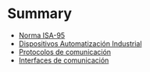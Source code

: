 # Summary

* [Norma ISA-95](norma_ansi_isa-95.md)
* [Dispositivos Automatización Industrial](dispositivos_automatizacion_industrial.md)
* [Protocolos de comunicación](protocolos_de_comunicacion.md)
* [Interfaces de comunicación](interfaces_de_comunicacion.md)

